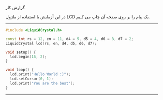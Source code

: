 

 گزارش کار 

در این آزمایش با استفاده از ماژول LCD یک پیام را بر روی صفحه آن چاپ می کنیم.

---



```cpp
#include <LiquidCrystal.h> 

const int rs = 12, en = 11, d4 = 5, d5 = 4, d6 = 3, d7 = 2;
LiquidCrystal lcd(rs, en, d4, d5, d6, d7);  

void setup() {
  lcd.begin(16, 2);
}

void loop() {
  lcd.print("Hello World :)");  
  lcd.setCursor(0, 1);  
  lcd.print("You are the best");   
}
```

---

